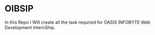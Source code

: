 # OIBSIP
In this Repo I Will create all the task requried for OASIS INFOBYTE Web Development InternShip.
